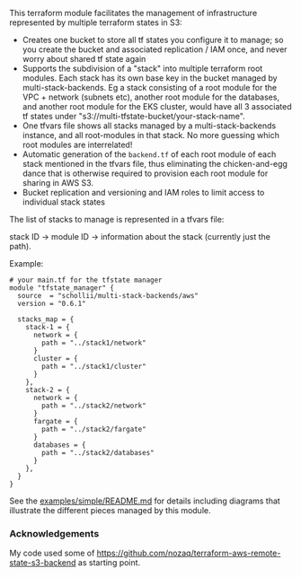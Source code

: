 This terraform module facilitates the management of infrastructure represented
by multiple terraform states in S3: 

- Creates one bucket to store all tf states you configure it to manage; so you 
  create the bucket and associated replication / IAM once, and never worry about 
  shared tf state again
- Supports the subdivision of a "stack" into multiple terraform root 
  modules. Each stack has its own base key in the bucket managed by 
  multi-stack-backends. Eg a stack consisting of a root module for the VPC + 
  network (subnets etc), another root module for the databases, and another 
  root module for the EKS cluster, would have all 3 associated tf states
  under "s3://multi-tfstate-bucket/your-stack-name".
- One tfvars file shows all stacks managed by a multi-stack-backends 
  instance, and all root-modules in that stack. No more guessing which 
  root modules are interrelated!
- Automatic generation of the `backend.tf` of each root module of each 
  stack mentioned in the tfvars file, thus eliminating the chicken-and-egg 
  dance that is otherwise required to provision each root module for sharing
  in AWS S3.
- Bucket replication and versioning and IAM roles to limit access to individual 
  stack states
  
The list of stacks to manage is represented in a tfvars file: 

stack ID -> module ID -> information about the stack (currently just 
the path). 

Example: 
```hcl
# your main.tf for the tfstate manager
module "tfstate_manager" {
  source  = "schollii/multi-stack-backends/aws"
  version = "0.6.1"

  stacks_map = {
    stack-1 = {
      network = {
        path = "../stack1/network"
      }
      cluster = {
        path = "../stack1/cluster"
      }
    },
    stack-2 = {
      network = {
        path = "../stack2/network"
      }
      fargate = {
        path = "../stack2/fargate"
      }
      databases = {
        path = "../stack2/databases"
      }
    },
  }
}
```

See the [examples/simple/README.md](examples/simple/README.md) for details
including diagrams that illustrate the different pieces managed by this 
module. 

### Acknowledgements

My code used some of https://github.com/nozaq/terraform-aws-remote-state-s3-backend as starting point. 
